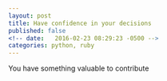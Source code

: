 ```yaml
---
layout: post
title: Have confidence in your decisions
published: false
<!-- date:   2016-02-23 08:29:23 -0500 -->
categories: python, ruby
---
```


You have something valuable to contribute